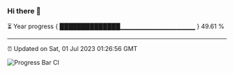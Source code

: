 ### Hi there 👋

⏳ Year progress { ██████████████▁▁▁▁▁▁▁▁▁▁▁▁▁▁▁▁ } 49.61 %

---

⏰ Updated on Sat, 01 Jul 2023 01:26:56 GMT

![Progress Bar CI](https://github.com/JuvenileQ/Progress-Bar-CI/workflows/main/badge.svg)
